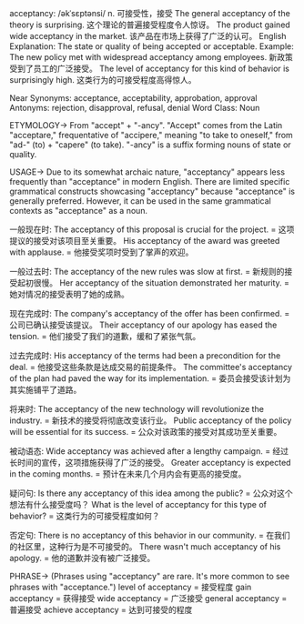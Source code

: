 acceptancy: /əkˈsɛptənsi/
n.
可接受性，接受
The general acceptancy of the theory is surprising.  这个理论的普遍接受程度令人惊讶。
The product gained wide acceptancy in the market. 该产品在市场上获得了广泛的认可。
English Explanation: The state or quality of being accepted or acceptable.
Example: The new policy met with widespread acceptancy among employees. 新政策受到了员工的广泛接受。
The level of acceptancy for this kind of behavior is surprisingly high.  这类行为的可接受程度高得惊人。

Near Synonyms: acceptance, acceptability, approbation, approval
Antonyms: rejection, disapproval, refusal, denial
Word Class: Noun

ETYMOLOGY->
From "accept" + "-ancy". "Accept" comes from the Latin "acceptare," frequentative of "accipere," meaning "to take to oneself," from "ad-" (to) + "capere" (to take). "-ancy" is a suffix forming nouns of state or quality.

USAGE->
Due to its somewhat archaic nature, "acceptancy" appears less frequently than "acceptance" in modern English.  There are limited specific grammatical constructs showcasing "acceptancy" because "acceptance" is generally preferred.  However, it can be used in the same grammatical contexts as "acceptance" as a noun.

一般现在时:
The acceptancy of this proposal is crucial for the project. =  这项提议的接受对该项目至关重要。
His acceptancy of the award was greeted with applause. = 他接受奖项时受到了掌声的欢迎。

一般过去时:
The acceptancy of the new rules was slow at first. =  新规则的接受起初很慢。
Her acceptancy of the situation demonstrated her maturity. = 她对情况的接受表明了她的成熟。


现在完成时:
The company's acceptancy of the offer has been confirmed. = 公司已确认接受该提议。
Their acceptancy of our apology has eased the tension. = 他们接受了我们的道歉，缓和了紧张气氛。

过去完成时:
His acceptancy of the terms had been a precondition for the deal. = 他接受这些条款是达成交易的前提条件。
The committee's acceptancy of the plan had paved the way for its implementation. = 委员会接受该计划为其实施铺平了道路。

将来时:
The acceptancy of the new technology will revolutionize the industry. =  新技术的接受将彻底改变该行业。
Public acceptancy of the policy will be essential for its success. = 公众对该政策的接受对其成功至关重要。


被动语态:
Wide acceptancy was achieved after a lengthy campaign. =  经过长时间的宣传，这项措施获得了广泛的接受。
Greater acceptancy is expected in the coming months. = 预计在未来几个月内会有更高的接受度。


疑问句:
Is there any acceptancy of this idea among the public? =  公众对这个想法有什么接受度吗？
What is the level of acceptancy for this type of behavior? =  这类行为的可接受程度如何？


否定句:
There is no acceptancy of this behavior in our community. = 在我们的社区里，这种行为是不可接受的。
There wasn't much acceptancy of his apology. = 他的道歉并没有被广泛接受。

PHRASE->
(Phrases using "acceptancy" are rare.  It's more common to see phrases with "acceptance.")
level of acceptancy = 接受程度
gain acceptancy = 获得接受
wide acceptancy = 广泛接受
general acceptancy = 普遍接受
achieve acceptancy =  达到可接受的程度
